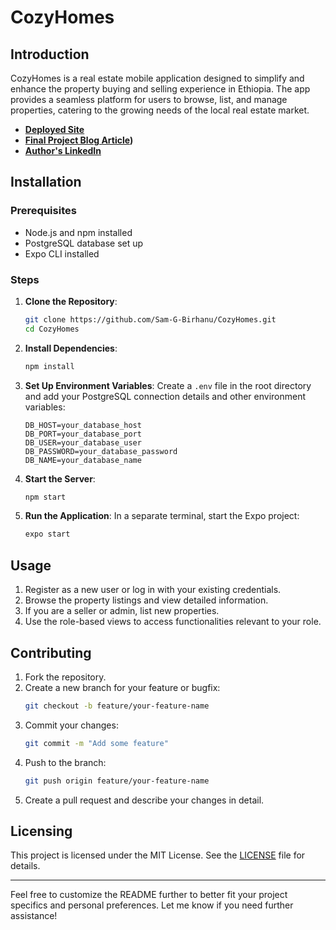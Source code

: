 # CozyHomes

## Introduction
CozyHomes is a real estate mobile application designed to simplify and enhance the property buying and selling experience in Ethiopia. The app provides a seamless platform for users to browse, list, and manage properties, catering to the growing needs of the local real estate market.

- **[Deployed Site](https://sam-g-birhanu.github.io/cozyHomes_landingpage/)**
- **[Final Project Blog Article](https://www.linkedin.com/posts/samrawit-g-09a7a2318_cozyhomes-was-born-from-a-vision-to-simplify-activity-7216906028355854336-AV7W?utm_source=share&utm_medium=member_desktop))**
- **[Author's LinkedIn](https://www.linkedin.com/in/samrawit-g-09a7a2318/)**

## Installation
### Prerequisites
- Node.js and npm installed
- PostgreSQL database set up
- Expo CLI installed

### Steps
1. **Clone the Repository**:
   ```bash
   git clone https://github.com/Sam-G-Birhanu/CozyHomes.git
   cd CozyHomes
   ```

2. **Install Dependencies**:
   ```bash
   npm install
   ```

3. **Set Up Environment Variables**:
   Create a `.env` file in the root directory and add your PostgreSQL connection details and other environment variables:
   ```env
   DB_HOST=your_database_host
   DB_PORT=your_database_port
   DB_USER=your_database_user
   DB_PASSWORD=your_database_password
   DB_NAME=your_database_name
   ```
4. **Start the Server**:
   ```bash
   npm start
   ```

5. **Run the Application**:
   In a separate terminal, start the Expo project:
   ```bash
   expo start
   ```

## Usage
1. Register as a new user or log in with your existing credentials.
2. Browse the property listings and view detailed information.
3. If you are a seller or admin, list new properties.
4. Use the role-based views to access functionalities relevant to your role.

## Contributing
1. Fork the repository.
2. Create a new branch for your feature or bugfix:
   ```bash
   git checkout -b feature/your-feature-name
   ```
3. Commit your changes:
   ```bash
   git commit -m "Add some feature"
   ```
4. Push to the branch:
   ```bash
   git push origin feature/your-feature-name
   ```
5. Create a pull request and describe your changes in detail.

## Licensing
This project is licensed under the MIT License. See the [LICENSE](LICENSE) file for details.

---

Feel free to customize the README further to better fit your project specifics and personal preferences. Let me know if you need further assistance!
